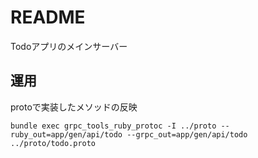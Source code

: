 # README
Todoアプリのメインサーバー

## 運用
protoで実装したメソッドの反映
```
bundle exec grpc_tools_ruby_protoc -I ../proto --ruby_out=app/gen/api/todo --grpc_out=app/gen/api/todo ../proto/todo.proto
```